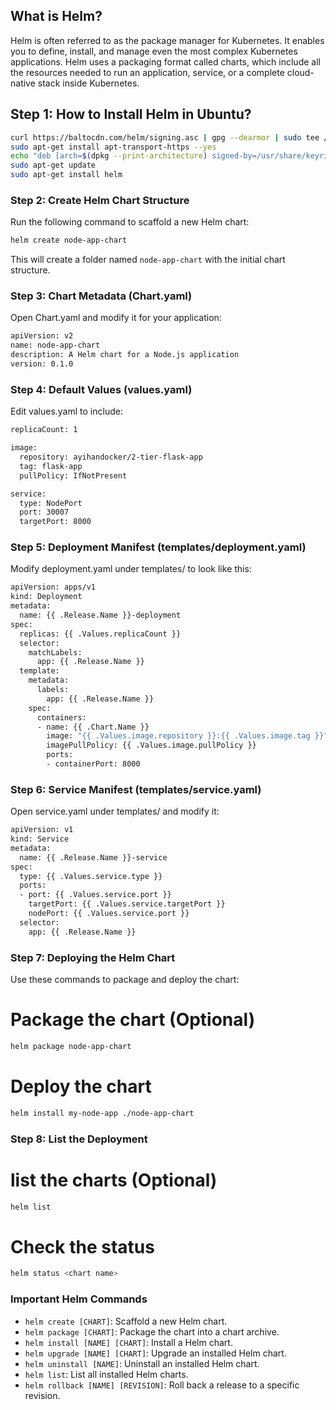 ## What is Helm?

Helm is often referred to as the package manager for Kubernetes. It enables you to define, install, and manage even the most complex Kubernetes applications. Helm uses a packaging format called charts, which include all the resources needed to run an application, service, or a complete cloud-native stack inside Kubernetes.

## Step 1: How to Install Helm in Ubuntu?

```bash
curl https://baltocdn.com/helm/signing.asc | gpg --dearmor | sudo tee /usr/share/keyrings/helm.gpg > /dev/null
sudo apt-get install apt-transport-https --yes
echo "deb [arch=$(dpkg --print-architecture) signed-by=/usr/share/keyrings/helm.gpg] https://baltocdn.com/helm/stable/debian/ all main" | sudo tee /etc/apt/sources.list.d/helm-stable-debian.list
sudo apt-get update
sudo apt-get install helm
```

### Step 2: Create Helm Chart Structure

Run the following command to scaffold a new Helm chart:
```bash
helm create node-app-chart
```
This will create a folder named `node-app-chart` with the initial chart structure.

### Step 3: Chart Metadata (Chart.yaml)
Open Chart.yaml and modify it for your application:
```bash
apiVersion: v2
name: node-app-chart
description: A Helm chart for a Node.js application
version: 0.1.0
```

### Step 4: Default Values (values.yaml)
Edit values.yaml to include:
```bash
replicaCount: 1

image:
  repository: ayihandocker/2-tier-flask-app
  tag: flask-app
  pullPolicy: IfNotPresent

service:
  type: NodePort
  port: 30007
  targetPort: 8000
```

### Step 5:  Deployment Manifest (templates/deployment.yaml)
Modify deployment.yaml under templates/ to look like this:
```bash
apiVersion: apps/v1
kind: Deployment
metadata:
  name: {{ .Release.Name }}-deployment
spec:
  replicas: {{ .Values.replicaCount }}
  selector:
    matchLabels:
      app: {{ .Release.Name }}
  template:
    metadata:
      labels:
        app: {{ .Release.Name }}
    spec:
      containers:
      - name: {{ .Chart.Name }}
        image: "{{ .Values.image.repository }}:{{ .Values.image.tag }}"
        imagePullPolicy: {{ .Values.image.pullPolicy }}
        ports:
        - containerPort: 8000
```
### Step 6: Service Manifest (templates/service.yaml)
Open service.yaml under templates/ and modify it:
``` bash
apiVersion: v1
kind: Service
metadata:
  name: {{ .Release.Name }}-service
spec:
  type: {{ .Values.service.type }}
  ports:
  - port: {{ .Values.service.port }}
    targetPort: {{ .Values.service.targetPort }}
    nodePort: {{ .Values.service.port }}
  selector:
    app: {{ .Release.Name }}
```
### Step 7: Deploying the Helm Chart
Use these commands to package and deploy the chart:

# Package the chart (Optional)
``` bash
helm package node-app-chart
```
# Deploy the chart
``` bash
helm install my-node-app ./node-app-chart
```

### Step 8: List the Deployment

# list the charts (Optional)
``` bash
helm list
```
# Check the status
``` bash
helm status <chart name>
```
### Important Helm Commands

- `helm create [CHART]`: Scaffold a new Helm chart.
- `helm package [CHART]`: Package the chart into a chart archive.
- `helm install [NAME] [CHART]`: Install a Helm chart.
- `helm upgrade [NAME] [CHART]`: Upgrade an installed Helm chart.
- `helm uninstall [NAME]`: Uninstall an installed Helm chart.
- `helm list`: List all installed Helm charts.
- `helm rollback [NAME] [REVISION]`: Roll back a release to a specific revision.
